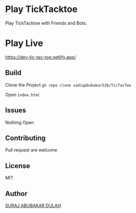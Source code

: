 
# Play TickTacktoe
Play TickTacktoe with Friends and Bots.

# Play Live
https://dev-tic-tac-toe.netlify.app/

## Build
Clone the Project
`gh repo clone sadiqabubakar526/TicTacToe`

Open `index.html`

## Issues
Nothing Open

## Contributing
Pull request are welcome

## License
MIT

## Author
<a href="https://github.com/sadiqabubakar526">SURAJ ABUBAKAR DULAH</a>
